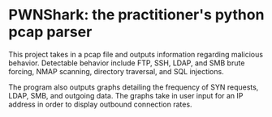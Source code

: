 # PWNShark: the practitioner's python pcap parser

This project takes in a pcap file and outputs information regarding malicious behavior.
Detectable behavior include FTP, SSH, LDAP, and SMB brute forcing, NMAP scanning, directory traversal, and SQL injections.

The program also outputs graphs detailing the frequency of SYN requests, LDAP, SMB, and outgoing data. 
The graphs take in user input for an IP address in order to display outbound connection rates.
